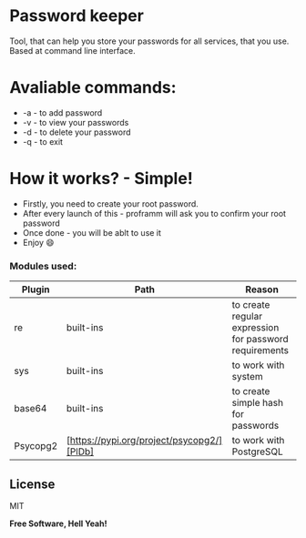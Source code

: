 # Password keeper


Tool, that can help you store your passwords for all services, that you use. Based at command line interface.

# Avaliable commands:

  - -a - to add password
  - -v - to view your passwords
  - -d - to delete your password
  - -q - to exit 

# How it works? - Simple!

  - Firstly, you need to create your root password.
  - After every launch of this - proframm will ask you to confirm your root password
  - Once done - you will be ablt to use it
  - Enjoy 😄



### Modules used:



| Plugin | Path | Reason |
| ------ | ------ | ------ |
| re | built-ins | to create regular expression for password requirements  |
| sys | built-ins | to work with system  |
| base64 | built-ins |to create simple hash for passwords |
| Psycopg2 | [https://pypi.org/project/psycopg2/][PlDb] | to work with PostgreSQL |

License
----

MIT


**Free Software, Hell Yeah!**

[//]: # (These are reference links used in the body of this note and get stripped out when the markdown processor does its job. There is no need to format nicely because it shouldn't be seen. Thanks SO - http://stackoverflow.com/questions/4823468/store-comments-in-markdown-syntax)


   [dill]: <https://github.com/joemccann/dillinger>
   [git-repo-url]: <https://github.com/joemccann/dillinger.git>
   [john gruber]: <http://daringfireball.net>
   [df1]: <http://daringfireball.net/projects/markdown/>
   [markdown-it]: <https://github.com/markdown-it/markdown-it>
   [Ace Editor]: <http://ace.ajax.org>
   [node.js]: <http://nodejs.org>
   [Twitter Bootstrap]: <http://twitter.github.com/bootstrap/>
   [jQuery]: <http://jquery.com>
   [@tjholowaychuk]: <http://twitter.com/tjholowaychuk>
   [express]: <http://expressjs.com>
   [AngularJS]: <http://angularjs.org>
   [Gulp]: <http://gulpjs.com>

   [PlDb]: <https://github.com/joemccann/dillinger/tree/master/plugins/dropbox/README.md>
   [PlGh]: <https://github.com/joemccann/dillinger/tree/master/plugins/github/README.md>
   [PlGd]: <https://github.com/joemccann/dillinger/tree/master/plugins/googledrive/README.md>
   [PlOd]: <https://github.com/joemccann/dillinger/tree/master/plugins/onedrive/README.md>
   [PlMe]: <https://github.com/joemccann/dillinger/tree/master/plugins/medium/README.md>
   [PlGa]: <https://github.com/RahulHP/dillinger/blob/master/plugins/googleanalytics/README.md>
